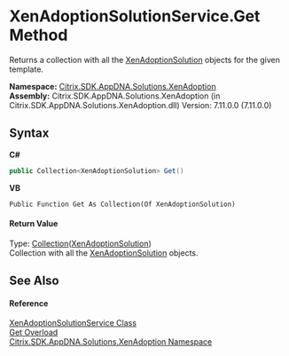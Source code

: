 # XenAdoptionSolutionService.Get Method 
 

Returns a collection with all the <a href="257383db-8875-0a8f-2365-573f372e35da">XenAdoptionSolution</a> objects for the given template.

**Namespace:**&nbsp;<a href="2a3ca15a-daca-4e24-783c-63ca2cba5f92">Citrix.SDK.AppDNA.Solutions.XenAdoption</a><br />**Assembly:**&nbsp;Citrix.SDK.AppDNA.Solutions.XenAdoption (in Citrix.SDK.AppDNA.Solutions.XenAdoption.dll) Version: 7.11.0.0 (7.11.0.0)

## Syntax

**C#**
```csharp
public Collection<XenAdoptionSolution> Get()
```

**VB**
```vbnet
Public Function Get As Collection(Of XenAdoptionSolution)
```


#### Return Value
Type: <a href="http://msdn2.microsoft.com/en-us/library/ms132397" target="_blank">Collection</a>(<a href="257383db-8875-0a8f-2365-573f372e35da">XenAdoptionSolution</a>)<br />Collection with all the <a href="257383db-8875-0a8f-2365-573f372e35da">XenAdoptionSolution</a> objects.

## See Also


#### Reference
<a href="3d02a0c7-f5b0-3f4d-91a4-495762065f18">XenAdoptionSolutionService Class</a><br /><a href="75d4da55-ba95-d021-4a12-0ec83379840f">Get Overload</a><br /><a href="2a3ca15a-daca-4e24-783c-63ca2cba5f92">Citrix.SDK.AppDNA.Solutions.XenAdoption Namespace</a><br />